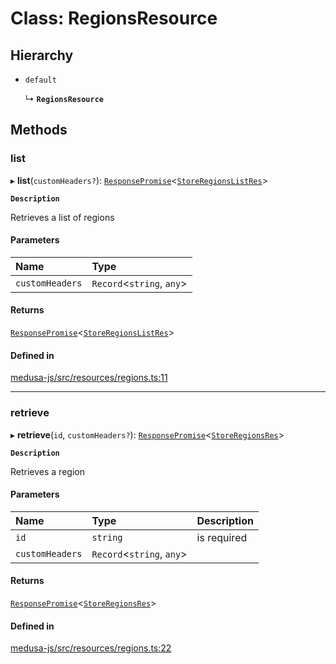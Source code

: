 # Class: RegionsResource

## Hierarchy

- `default`

  ↳ **`RegionsResource`**

## Methods

### list

▸ **list**(`customHeaders?`): [`ResponsePromise`](../modules/internal.md#responsepromise)<[`StoreRegionsListRes`](../modules/internal-47.md#storeregionslistres)\>

**`Description`**

Retrieves a list of regions

#### Parameters

| Name | Type |
| :------ | :------ |
| `customHeaders` | `Record`<`string`, `any`\> |

#### Returns

[`ResponsePromise`](../modules/internal.md#responsepromise)<[`StoreRegionsListRes`](../modules/internal-47.md#storeregionslistres)\>

#### Defined in

[medusa-js/src/resources/regions.ts:11](https://github.com/cloudnepal/medusa/blob/546577a8/packages/medusa-js/src/resources/regions.ts#L11)

___

### retrieve

▸ **retrieve**(`id`, `customHeaders?`): [`ResponsePromise`](../modules/internal.md#responsepromise)<[`StoreRegionsRes`](../modules/internal-47.md#storeregionsres)\>

**`Description`**

Retrieves a region

#### Parameters

| Name | Type | Description |
| :------ | :------ | :------ |
| `id` | `string` | is required |
| `customHeaders` | `Record`<`string`, `any`\> |  |

#### Returns

[`ResponsePromise`](../modules/internal.md#responsepromise)<[`StoreRegionsRes`](../modules/internal-47.md#storeregionsres)\>

#### Defined in

[medusa-js/src/resources/regions.ts:22](https://github.com/cloudnepal/medusa/blob/546577a8/packages/medusa-js/src/resources/regions.ts#L22)

